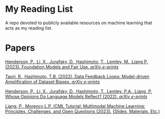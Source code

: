 # My Reading List
A repo devoted to publicly available resources on machine learning that acts as my reading list.

# Papers

[Henderson, P., Li, X., Jurafsky, D., Hashimoto, T., Lemley, M., Liang P. (2023). Foundation Models and Fair Use. *arXiv e-prints*](https://arxiv.org/pdf/2303.15715.pdf)

[Taori, R., Hashimoto, T.B. (2022). Data Feedback Loops: Model-driven Amplification of Dataset Biases. *arXiv e-prints*](https://arxiv.org/pdf/2209.03942.pdf)

[Henderson, P., Li, X., Jurafsky, D., Hashimoto, T., Lemley. P.A., Liang, P. Whose Opinions Do Language Models Reflect? (2022).  *arXiv e-prints*](https://arxiv.org/pdf/2303.17548.pdf)

[Liang,  P., Morency L.P. ICML Tutorial: Multimodal Machine Learning: Principles, Challenges, and Open Questions (2023).](https://icml.cc/virtual/2023/tutorial/21551) [(Slides, Materials, Etc.)](https://cmu-multicomp-lab.github.io/mmml-tutorial/icml2023/)
